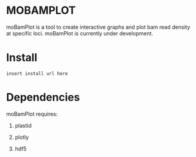 MOBAMPLOT
=========

moBamPlot is a tool to create interactive graphs and plot bam read density at specific loci. moBamPlot is currently under development.

Install
=======

```
insert install url here
```

Dependencies
============

moBamPlot requires:

  1. plastid

  2. plotly

  3. hdf5
